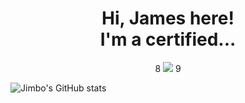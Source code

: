 <h1 align="center">
    Hi, James here!<br/>
    I'm a certified...
</h1>


<p align="center">
8
  <a href="https://github.com/DenverCoder1/readme-typing-svg"><img src="https://readme-typing-svg.herokuapp.com/?lines=lines=Full-Stack+Web+Developer;UX%2FUI+Freelancer;Front-End+Animation+Enthusiast;Snazzy+Website+Enjoyer&font=Fira%20Code&center=true&width=440&height=45&color=f75c7e&vCenter=true&size=22"></a>
9
</p>

![Jimbo's GitHub stats](https://github-readme-stats.vercel.app/api?username=jimbolikesgithub&show_icons=true&theme=dracula)
